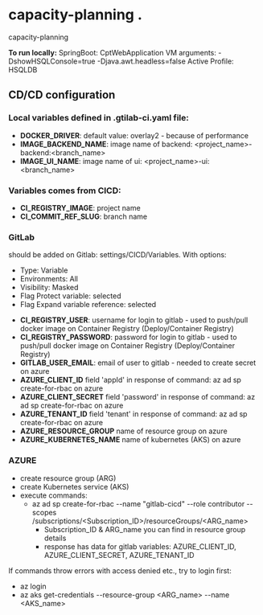 # capacity-planning .
capacity-planning

**To run locally:**
SpringBoot: CptWebApplication
VM arguments: 
-DshowHSQLConsole=true
-Djava.awt.headless=false
Active Profile:
HSQLDB

## CD/CD configuration

### Local variables defined in .gtilab-ci.yaml file:
* **DOCKER_DRIVER**: default value: overlay2 - because of performance
* **IMAGE_BACKEND_NAME**: image name of backend: <project_name>-backend:<branch_name>
* **IMAGE_UI_NAME**: image name of ui: <project_name>-ui:<branch_name>
### Variables comes from CICD:
* **CI_REGISTRY_IMAGE**: project name
* **CI_COMMIT_REF_SLUG**: branch name
### GitLab
should be added on Gitlab: settings/CICD/Variables. With options:
- Type: Variable
- Environments: All
- Visibility: Masked
- Flag Protect variable: selected
- Flag Expand variable reference: selected


* **CI_REGISTRY_USER**: username for login to gitlab - used to push/pull docker image on Container Registry (Deploy/Container Registry) 
* **CI_REGISTRY_PASSWORD**: password for login to gitlab - used to push/pull docker image on Container Registry (Deploy/Container Registry)
* **GITLAB_USER_EMAIL**: email of user to gitlab - needed to create secret on azure
* **AZURE_CLIENT_ID** field 'appId' in response of command: az ad sp create-for-rbac on azure
* **AZURE_CLIENT_SECRET** field 'password' in response of command: az ad sp create-for-rbac on azure
* **AZURE_TENANT_ID** field 'tenant' in response of command: az ad sp create-for-rbac on azure
* **AZURE_RESOURCE_GROUP** name of resource group on azure
* **AZURE_KUBERNETES_NAME** name of kubernetes (AKS) on azure

### AZURE
- create resource group (ARG)
- create Kubernetes service (AKS)
- execute commands:
  - az ad sp create-for-rbac --name "gitlab-cicd" --role contributor --scopes /subscriptions/<Subscription_ID>/resourceGroups/<ARG_name>
    - Subscription_ID & ARG_name you can find in resource group details
    - response has data for gitlab variables: AZURE_CLIENT_ID, AZURE_CLIENT_SECRET, AZURE_TENANT_ID
    

If commands throw errors with access denied etc., try to login first:
- az login
- az aks get-credentials --resource-group <ARG_name> --name <AKS_name>

